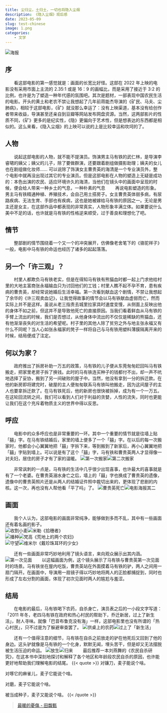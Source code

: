 ```yaml
---
title: 尘归尘，土归土，一切也将隐入尘烟
description: 《隐入尘烟》观后感
date: 2023-05-09
slug: test-chinese
image: 1.png
categories:
    - 文学
---
```

![海报](2.jpg)
## 序
  看这部电影的第一感觉就是：画面的长宽比好怪。这部在 2022 年上映的电影没有采用市面上主流的 2.35:1 或是 16：9 的画幅比，而是采用了接近于 3:2 的比例，也许是为了塑造一种年代感的氛围吧。其次是题材，一部表现中国农民生活的电影。开头的黄土和老农不禁让我想起了几年前蒋能杰导演的《矿民、马夫、尘肺病》，相较于这部电影，《矿》就没那么幸运了：没有上映渠道，基本没有给创作者带来收益，导演甚至还亲自到豆瓣等网站发布网盘资源。当然，这两部影片的性质不同，《矿》更多的是纪实性，《隐》更偏向于艺术性，但是想表达的东西都是相似的。这么来看，《隐入尘烟》的上映可以说的上是比较幸运和坎坷的了。
## 人物

  说起这部电影的人物，就不能不提演员。饰演男主马有铁的武仁林，是导演李睿珺的姨父；姨父的儿子，除了要做群演，还要跟着剧组做摄影助理；姨夫的女儿也在剧组做化妆师…… 可以说除了饰演女主曹贵英的海清是一个专业演员外，整个电影中就再没出现过其它的专业演员。但是这部电影在人物的塑造上无疑是成功的：本色出演的农民、适应环境许久的海清，当他们在镜头中的画面中呈现的时候，便会给人带来一种乡土的气息，一种朴素的气息
  再说电影塑造的形象。男主马有铁精通种植、养殖技术，会自己用土搭房子。女主曹贵英体弱多病，有尿路疾病、无法生育、手部也有疾病，这也是她被嫁给马有铁的原因之一。无论是男主还是女主，在这部作品中都表现的非常真实，人物形象丰满立体。如果要说什么美中不足的话，也许就是马有铁的性格逆来顺受，过于善良和理想化了吧。
## 情节
  整部剧的情节围绕着一个又一个的冲突展开，仿佛像老舍笔下的《骆驼祥子》一般，电影中马有铁的命运也经历了诸多的起起落落。

## 另一个「许三观」？
  村里人都欺负马有铁老实，但是在得知马有铁有熊猫血时都一起上门求他给村里的大地主富商张永福输血只为讨回他们的工钱；村里人瞧不起不孕不育，患有疾病的曹贵英，却经常说她婚后生活幸福。第一次看到献血这个剧情，不禁让我想起了余华的《许三观卖血记》，让我觉得故事的情节会以马有铁献血虚弱而亡，然而实际上并不是这样。虽说从老三指责去城里拉家具时速度变慢，从侧面上反映出他的身体不如之前，但这并不是导致他死亡的直接原因。当我们看着鲜血从马有铁的手臂上流出的时候，我们是否想过，从他身体中流出的不仅仅是稀缺的熊猫血，还有他渐渐丧失的对生活的希望呢。村子里的其他人除了贫穷之外与地主张永福又有什么不同呢？当人心如张永福家的凳子一样将自己与马有铁用塑料薄膜隔离开来的时候，结局便成了注定。

## 何以为家？

  政府推出了拆房补助一万五的政策，马有铁的儿子便从东莞匆匆赶回叫马有铁搬走，把家里老房子拆了换钱。此时的马有铁连买种子的钱都付不出，却一声不吭地选择了妥协，搬到了另一间破败的屋子中。当然，他没有拿到一分的拆迁款。在他的新房即将建完时，破屋的主人便匆匆联系马有铁叫他搬走，因为这间屋子的主人也要拿拆迁款了。在马有铁死后，他的新房也很快被拆掉，成为有一个一万五。在这轮回流转之间，我们可以看到人们对于利益的贪婪，人性的流失，同时也更能让我们在这个充斥着物质主义的世界中得以反思。
  
## 呼应

  电影中的众多呼应也是非常重要的一环。其中一个重要的情节就是往墙上贴「囍」字。在马有铁结婚后，家里的墙上便多了一个「囍」字。在以后的每一次搬家时，他都会小心翼翼地把「囍」字拆下来，等到搬到了新家后，再小心翼翼地把「囍」字贴到墙上。可以说是有了这个「囍」字，马有铁和曹贵英两人才显得像一对夫妇，居住的房子才有了家的温暖。
![第一次搬家](3-1.png)![第二次搬家](3-2.png)

  非常讽刺的一点是，马有铁的生活中几乎很少出现喜事，也许最大的喜事就是有了一个老婆。在曹贵英溺水身亡之后，墙上的「囍」字也换成了曹贵英的遗像，遗像中的曹贵英照片还是从两人的结婚证件照中裁切出来的，更体现了悲剧的内核。这一次，再也没有人帮他看「平了吗」了。
![曹贵英死亡](4-1.png)![电影海报其二](4-2.png)

## 画面

  我个人认为，这部电影的画面非常纯净，能够做到多而不乱，其中有一些画面还有着名画的影子。
<br>
![收割小麦](5-1.png)![米勒《拾穗者》](5-2.png)
<br>
![播种](6-1.png)![梵高《荒地上的两个农妇》](6-2.png)
<br>
![守望](7-1.png)![维米尔《戴珍珠耳环的少女》](7-2.png)
<br>

  还有一些画面非常巧妙地利用了镜头语言，来向观众展示出其内涵。
![第一次见面](8.png)
  以这幅画面为例，这个镜头展示了马有铁与曹贵英第一次见面时的场景。马有铁坐在屋内吃饭，曹贵英站在外面摸着马有铁的驴，两人之间用一扇门隔开。在画面中，导演用一扇镜子得以巧妙地将两人的正脸都捕捉到，同时也形成了左右分割的画面，体现了初次见面时两人的尴尬与羞涩。

## 结局

  在电影的最后，马有铁喝下农药，自杀身亡，演员表之后的一小段文字写道：「2011 年冬，老四马有铁在政府和热心村民的帮助下，乔迁新居，过上了新生活」，耐人寻味。就像「巴音布鲁克没有海」一样，这部电影里也没有所谓的「热心村民」，只不过是为了躲避审查罢了。
![供桌上的农药](9-1.png)![过上了「新生活」](9-2.png)

  还有一个值得注意的细节，马有铁在自杀之前放走的驴在他死后又回到了他的身边。这头驴就像是马有铁的一个化身，默默无闻，埋头苦干，但是却又无法摆脱被生活压迫的命运。
![放生](10-1.png)![归来](10-2.png)
  最后推荐一本刘燕舞的《农民自杀研究》，在这本书中深刻地探讨和解释了各个地区和年龄段农民自杀的原因，也许能更好地帮助我们理解电影的结尾。
{{< quote >}}
对镰刀，麦子能说个啥。

对啄它的麻雀儿，麦子它能说个啥。

对磨，麦子它能说个啥。

被当成种子，麦子又能说个啥。
{{< /quote >}}

> [最暖的憂傷 - 田馥甄](https://www.youtube.com/watch?v=3aypp_YlBzI)

